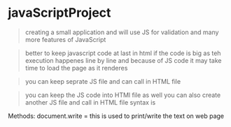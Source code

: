 # javaScriptProject
> creating a small application and will use JS for validation and many more features of JavaScript

> better to keep javascript code at last in html if the code is big as teh execution happenes line by line and because of JS code it may take time to load the page as it renderes

> you can keep seprate JS file and can call in HTML file

> you can keep the JS code into HTMl file as well you can also create another JS file and call in HTML file
syntax is 
<script src="myJSFile" type="text/javascript">
  </script>
  
Methods:
document.write = this is used to print/write the text on web page
